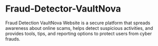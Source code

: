 # Fraud-Detector-VaultNova
Fraud Detection VaultNova Website is a secure platform that spreads awareness about online scams, helps detect suspicious activities, and provides tools, tips, and reporting options to protect users from cyber frauds.
